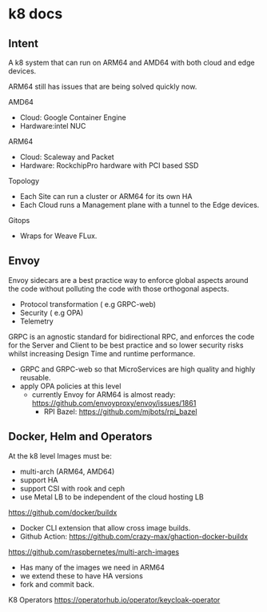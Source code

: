 # k8 docs


## Intent

A k8 system that can run on ARM64 and AMD64 with both cloud and edge devices.

ARM64 still has issues that are being solved quickly now.

AMD64
- Cloud: Google Container Engine
- Hardware:intel NUC

ARM64
- Cloud: Scaleway and Packet
- Hardware: RockchipPro hardware with PCI based SSD

Topology
- Each Site can run a cluster or ARM64 for its own HA
- Each Cloud runs a Management plane with a tunnel to the Edge devices.

Gitops
- Wraps for Weave FLux.

## Envoy

Envoy sidecars are a best practice way to enforce global aspects around the code without polluting the code with those orthogonal aspects.

- Protocol transformation ( e.g GRPC-web)
- Security ( e.g OPA)
- Telemetry

GRPC is an agnostic standard for bidirectional RPC, and enforces the code for the Server and Client to be best practice and so lower security risks whilst increasing Design Time and runtime performance.

- GRPC and GRPC-web so that MicroServices are high quality and highly reusable.
- apply OPA policies at this level
	- currently Envoy for ARM64 is almost ready: https://github.com/envoyproxy/envoy/issues/1861
		- RPI Bazel: https://github.com/mjbots/rpi_bazel
		

## Docker, Helm and Operators

At the k8 level Images must be:

- multi-arch (ARM64, AMD64)
- support HA
- support CSI with rook and ceph
- use Metal LB to be independent of the cloud hosting LB

https://github.com/docker/buildx
- Docker CLI extension that allow cross image builds.
- Github Action: https://github.com/crazy-max/ghaction-docker-buildx

https://github.com/raspbernetes/multi-arch-images
- Has many of the images we need in ARM64
- we extend these to have HA versions
- fork and commit back.

K8 Operators
https://operatorhub.io/operator/keycloak-operator

